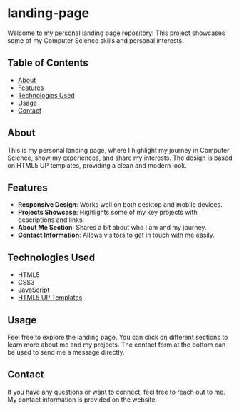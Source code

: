 # landing-page

Welcome to my personal landing page repository! This project showcases some of my Computer Science skills and personal interests.

## Table of Contents
- [About](#about)
- [Features](#features)
- [Technologies Used](#technologies-used)
- [Usage](#usage)
- [Contact](#contact)

## About
This is my personal landing page, where I highlight my journey in Computer Science, show my experiences, and share my interests. The design is based on HTML5 UP templates, providing a clean and modern look.

## Features
- **Responsive Design**: Works well on both desktop and mobile devices.
- **Projects Showcase**: Highlights some of my key projects with descriptions and links.
- **About Me Section**: Shares a bit about who I am and my journey.
- **Contact Information**: Allows visitors to get in touch with me easily.

## Technologies Used
- HTML5
- CSS3
- JavaScript
- [HTML5 UP Templates](https://html5up.net/)

## Usage
Feel free to explore the landing page. You can click on different sections to learn more about me and my projects. The contact form at the bottom can be used to send me a message directly.

## Contact
If you have any questions or want to connect, feel free to reach out to me. My contact information is provided on the website.


